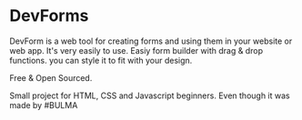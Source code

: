 # DevForms

DevForm is a web tool for creating forms and using them in your website or web app.
It's very easily to use.
Easiy form builder with drag & drop functions.
you can style it to fit with your design.

Free & Open Sourced.

Small project for HTML, CSS and Javascript beginners.
Even though it was made by #BULMA